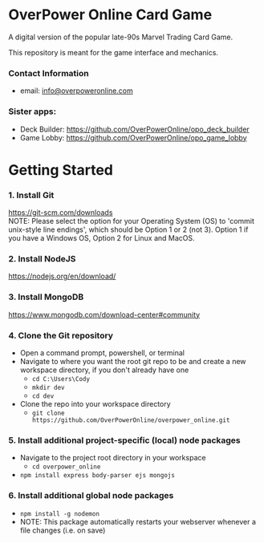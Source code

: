 # OverPower Online Card Game
A digital version of the popular late-90s Marvel Trading Card Game.  
  
This repository is meant for the game interface and mechanics.

### Contact Information
- email:         info@overpoweronline.com

### Sister apps:
- Deck Builder:  https://github.com/OverPowerOnline/opo_deck_builder
- Game Lobby:    https://github.com/OverPowerOnline/opo_game_lobby

# Getting Started
### 1. Install Git
https://git-scm.com/downloads  
NOTE: Please select the option for your Operating System (OS) to 'commit unix-style line endings', which should be Option 1 or 2 (not 3). Option 1 if you have a Windows OS, Option 2 for Linux and MacOS.
### 2. Install NodeJS
https://nodejs.org/en/download/
### 3. Install MongoDB
https://www.mongodb.com/download-center#community
### 4. Clone the Git repository
- Open a command prompt, powershell, or terminal 
- Navigate to where you want the root git repo to be and create a new workspace directory, if you don't already have one
    - `cd C:\Users\Cody`
    - `mkdir dev` 
    - `cd dev`
- Clone the repo into your workspace directory
    - `git clone https://github.com/OverPowerOnline/overpower_online.git`
### 5. Install additional project-specific (local) node packages
- Navigate to the project root directory in your workspace
    - `cd overpower_online`
- `npm install express body-parser ejs mongojs`
### 6. Install additional global node packages
- `npm install -g nodemon`
- NOTE: This package automatically restarts your webserver whenever a file changes (i.e. on save)
